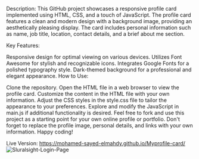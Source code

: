Description:
This GitHub project showcases a responsive profile card implemented using HTML, CSS, and a touch of JavaScript. The profile card features a clean and modern design with a background image, providing an aesthetically pleasing display. The card includes personal information such as name, job title, location, contact details, and a brief about me section.

Key Features:

Responsive design for optimal viewing on various devices.
Utilizes Font Awesome for stylish and recognizable icons.
Integrates Google Fonts for a polished typography style.
Dark-themed background for a professional and elegant appearance.
How to Use:

Clone the repository.
Open the HTML file in a web browser to view the profile card.
Customize the content in the HTML file with your own information.
Adjust the CSS styles in the style.css file to tailor the appearance to your preferences.
Explore and modify the JavaScript in main.js if additional functionality is desired.
Feel free to fork and use this project as a starting point for your own online profile or portfolio. Don't forget to replace the profile image, personal details, and links with your own information. Happy coding!

Live Version: https://mohamed-sayed-elmahdy.github.io/Myprofile-card/
![Sluralsight-Login-Page](images/screenshot.png)
